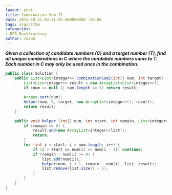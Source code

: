 ```yaml
---
layout: post
title: Combination Sum II
date: 2015-10-21 03:41:59.000000000 -04:00
tags: algorithm
categories:
- DFS Backtracking
author: Jason
---
```

<p><strong><em>Given a collection of candidate numbers (C) and a target number (T), find all unique combinations in C where the candidate numbers sums to T. Each number in C may only be used once in the combination.</em></strong></p>


``` java
public class Solution {
    public List<List<integer>> combinationSum2(int[] num, int target) {
        List<List<integer>> result = new ArrayList<List<integer>>();
        if (num == null || num.length == 0) return result;
        
        Arrays.sort(num);
        helper(num, 0, target, new ArrayList<integer>(), result);
        return result;
    }
    
    public void helper (int[] num, int start, int remain, List<integer> list, List<List<integer>> result) {
        if (remain == 0) {
            result.add(new ArrayList<integer>(list));
            return;
        }
        for (int i = start; i < num.length; i++) {
            if (i > start && num[i] == num[i - 1]) continue;
            if (remain - num[i] >= 0) {
                list.add(num[i]);
                helper(num, i + 1, remain - num[i], list, result);
                list.remove(list.size() - 1);
            }
        }
    }
}
```
